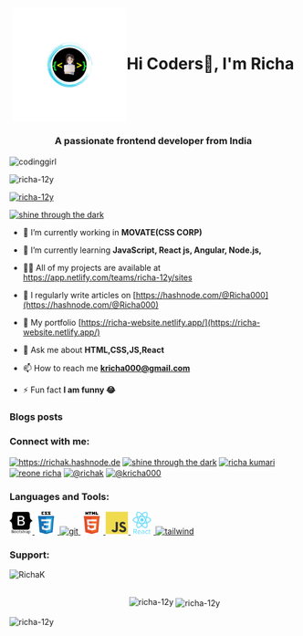 


<h1 align="center"><img align="center" src="https://github.com/Richa-12y/Richa-12y/blob/main/___-removebg-preview.png" width="200px"/>Hi Coders👋, I'm Richa</h1>
<h3 align="center">A passionate frontend developer from India</h3>

<img align="center" alt="codinggirl" src="https://wallpapers.com/images/high/awesome-pfp-hatsune-miku-nnhwle4tj8ukhtc1.webp" width="100%" height="10%" object-fit="cover" display="flex" align-item="center" justify-content="center"/>

<p align="left"> <img src="https://komarev.com/ghpvc/?username=richa-12y&label=Profile%20views&color=0e75b6&style=flat" alt="richa-12y" /> </p>

<p align="left"> <a href="https://github.com/ryo-ma/github-profile-trophy"><img src="https://github-profile-trophy.vercel.app/?username=richa-12y" alt="richa-12y" /></a> </p>

<p align="left"> <a href="https://twitter.com/Memegir84988491" target="blank"><img src="https://img.shields.io/twitter/follow/Memegir84988491?logo=twitter&style=for-the-badge" alt="shine through the dark" /></a> </p>

- 🔭 I’m currently working in **MOVATE(CSS CORP)**

- 🌱 I’m currently learning **JavaScript, React js, Angular, Node.js,**

- 👨‍💻 All of my projects are available at https://app.netlify.com/teams/richa-12y/sites
- 📝 I regularly write articles on [https://hashnode.com/@Richa000](https://hashnode.com/@Richa000)
- 🎯 My portfolio [https://richa-website.netlify.app/](https://richa-website.netlify.app/)
- 💬 Ask me about **HTML,CSS,JS,React**

- 📫 How to reach me **kricha000@gmail.com**

- ⚡ Fun fact **I am funny 😂**

### Blogs posts
<!-- BLOG-POST-LIST:START -->
<!-- BLOG-POST-LIST:END -->

<h3 align="left">Connect with me:</h3>
<p align="left">
<a href="https://richak.hashnode.dev/" target="blank"><img align="center" src="https://raw.githubusercontent.com/rahuldkjain/github-profile-readme-generator/master/src/images/icons/Social/devto.svg" alt="https://richak.hashnode.de" height="30" width="40" /></a>
<a href="https://twitter.com/Memegir84988491" target="blank"><img align="center" src="https://raw.githubusercontent.com/rahuldkjain/github-profile-readme-generator/master/src/images/icons/Social/twitter.svg" alt="shine through the dark" height="30" width="40" /></a>
<a href="https://www.linkedin.com/in/richa-kumari-187383179/" target="blank"><img align="center" src="https://raw.githubusercontent.com/rahuldkjain/github-profile-readme-generator/master/src/images/icons/Social/linked-in-alt.svg" alt="richa kumari" height="30" width="40" /></a>
<a href="https://stackoverflow.com/users/19630410/reone-richa" target="blank"><img align="center" src="https://raw.githubusercontent.com/rahuldkjain/github-profile-readme-generator/master/src/images/icons/Social/stack-overflow.svg" alt="reone richa" height="30" width="40" /></a>
<a href="https://hashnode.com/@Richa000" target="blank"><img align="center" src="https://raw.githubusercontent.com/rahuldkjain/github-profile-readme-generator/master/src/images/icons/Social/hashnode.svg" alt="@richak" height="30" width="40" /></a>
<a href="https://www.hackerrank.com/kricha000" target="blank"><img align="center" src="https://raw.githubusercontent.com/rahuldkjain/github-profile-readme-generator/master/src/images/icons/Social/hackerearth.svg" alt="@kricha000" height="30" width="40" /></a>
</p>

<h3 align="left">Languages and Tools:</h3>
<p align="left"> <a href="https://getbootstrap.com" target="_blank" rel="noreferrer"> <img src="https://raw.githubusercontent.com/devicons/devicon/master/icons/bootstrap/bootstrap-plain-wordmark.svg" alt="bootstrap" width="40" height="40"/> </a> <a href="https://www.w3schools.com/css/" target="_blank" rel="noreferrer"> <img src="https://raw.githubusercontent.com/devicons/devicon/master/icons/css3/css3-original-wordmark.svg" alt="css3" width="40" height="40"/> </a> <a href="https://git-scm.com/" target="_blank" rel="noreferrer"> <img src="https://www.vectorlogo.zone/logos/git-scm/git-scm-icon.svg" alt="git" width="40" height="40"/> </a> <a href="https://www.w3.org/html/" target="_blank" rel="noreferrer"> <img src="https://raw.githubusercontent.com/devicons/devicon/master/icons/html5/html5-original-wordmark.svg" alt="html5" width="40" height="40"/> </a> <a href="https://developer.mozilla.org/en-US/docs/Web/JavaScript" target="_blank" rel="noreferrer"> <img src="https://raw.githubusercontent.com/devicons/devicon/master/icons/javascript/javascript-original.svg" alt="javascript" width="40" height="40"/> </a> <a href="https://reactjs.org/" target="_blank" rel="noreferrer"> <img src="https://raw.githubusercontent.com/devicons/devicon/master/icons/react/react-original-wordmark.svg" alt="react" width="40" height="40"/> </a> <a href="https://tailwindcss.com/" target="_blank" rel="noreferrer"> <img src="https://www.vectorlogo.zone/logos/tailwindcss/tailwindcss-icon.svg" alt="tailwind" width="40" height="40"/> </a> </p>

<h3 align="left">Support:</h3>
<p><a href="https://www.buymeacoffee.com/kricha000l"> <img align="left" src="https://cdn.buymeacoffee.com/buttons/v2/default-yellow.png" height="50" width="210" alt="RichaK" /></a></p><br><br>

<p><img align="left" src="https://github-readme-stats.vercel.app/api/top-langs?username=richa-12y&show_icons=true&locale=en&layout=compact" alt="richa-12y" /></p>

<p>&nbsp;<img align="center" src="https://github-readme-stats.vercel.app/api?username=richa-12y&show_icons=true&locale=en" alt="richa-12y" /></p>

<p><img align="center" src="https://github-readme-streak-stats.herokuapp.com/?user=richa-12y&" alt="richa-12y" /></p>
